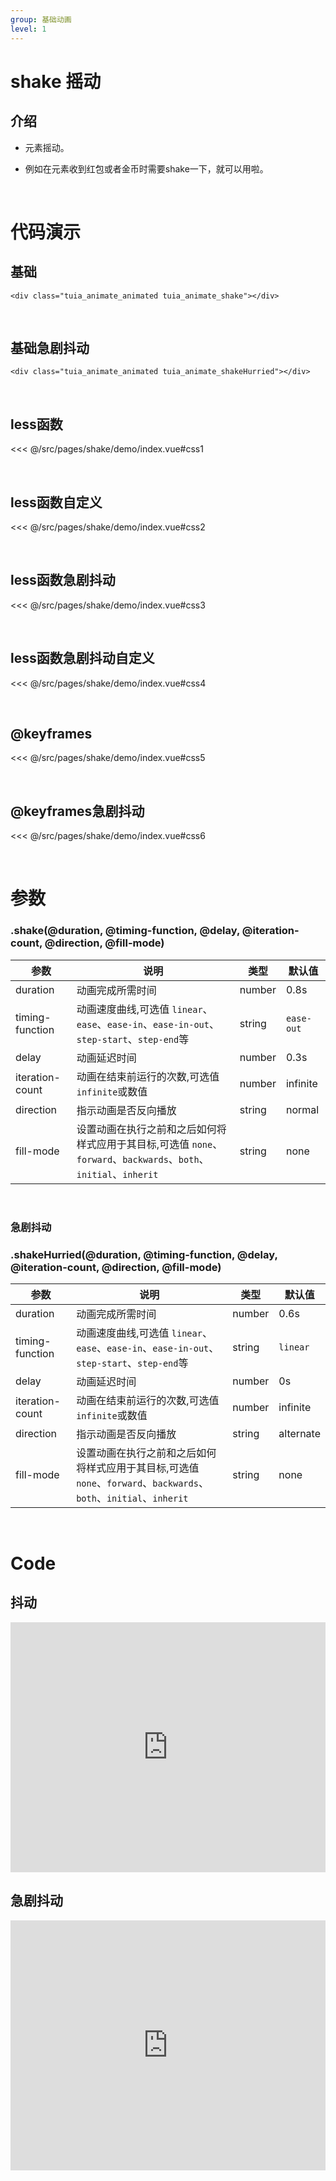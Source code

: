 ```yaml
---
group: 基础动画
level: 1
---
```


# shake 摇动

## 介绍
* 元素摇动。

* 例如在元素收到红包或者金币时需要shake一下，就可以用啦。

<br />

# 代码演示

## 基础
```
<div class="tuia_animate_animated tuia_animate_shake"></div>
```
<br />

## 基础急剧抖动
```
<div class="tuia_animate_animated tuia_animate_shakeHurried"></div>
```
<br />

## less函数

<<< @/src/pages/shake/demo/index.vue#css1

<br />

## less函数自定义

<<< @/src/pages/shake/demo/index.vue#css2

<br />

## less函数急剧抖动

<<< @/src/pages/shake/demo/index.vue#css3

<br />

## less函数急剧抖动自定义
<<< @/src/pages/shake/demo/index.vue#css4

<br />

## @keyframes
<<< @/src/pages/shake/demo/index.vue#css5

<br />

## @keyframes急剧抖动
<<< @/src/pages/shake/demo/index.vue#css6

<br />


# 参数
### .shake(@duration, @timing-function, @delay, @iteration-count, @direction, @fill-mode)

| 参数       | 说明                          | 类型               | 默认值     |
| ---------- | ----------------------------- | ------------------ | ---------- |
| duration       | 动画完成所需时间                 | number           | 0.8s  |
| timing-function       | 动画速度曲线,可选值 `linear`、`ease`、`ease-in`、`ease-in-out`、`step-start`、`step-end`等 | string | `ease-out`     |
| delay     | 动画延迟时间  | number | 0.3s |
| iteration-count | 动画在结束前运行的次数,可选值 `infinite`或数值     | number | infinite |
| direction | 指示动画是否反向播放  | string | normal |
| fill-mode | 设置动画在执行之前和之后如何将样式应用于其目标,可选值 `none`、`forward`、`backwards`、`both`、`initial`、`inherit` | string | none |

<br />

### 急剧抖动
### .shakeHurried(@duration, @timing-function, @delay, @iteration-count, @direction, @fill-mode)
| 参数       | 说明                          | 类型               | 默认值     |
| ---------- | ----------------------------- | ------------------ | ---------- |
| duration       | 动画完成所需时间                 | number           | 0.6s  |
| timing-function       | 动画速度曲线,可选值 `linear`、`ease`、`ease-in`、`ease-in-out`、`step-start`、`step-end`等 | string | `linear`     |
| delay     | 动画延迟时间  | number | 0s |
| iteration-count | 动画在结束前运行的次数,可选值 `infinite`或数值     | number | infinite |
| direction | 指示动画是否反向播放  | string | alternate |
| fill-mode | 设置动画在执行之前和之后如何将样式应用于其目标,可选值 `none`、`forward`、`backwards`、`both`、`initial`、`inherit` | string | none |
<br />

# Code

## 抖动

<iframe allowfullscreen="true" allowpaymentrequest="true" allowtransparency="true" frameborder="0" height="400" width="100%" scrolling="no" style="width: 100%; overflow:hidden; display:block;" loading="lazy" src="https://codepen.io/xieshiyi/embed/jOwWNKZ?height=265&theme-id=dark&default-tab=css%2Cresult&user=eltonmesquita&slug-hash=oNjGGbw&pen-title=Prefers-reduce-motion%20media%20query&name=cp_embed_1"></iframe>


## 急剧抖动

<iframe allowfullscreen="true" allowpaymentrequest="true" allowtransparency="true" frameborder="0" height="400" width="100%" scrolling="no" style="width: 100%; overflow:hidden; display:block;" loading="lazy" src="https://codepen.io/xieshiyi/embed/vYZLNGx?height=265&theme-id=dark&default-tab=css%2Cresult&user=eltonmesquita&slug-hash=oNjGGbw&pen-title=Prefers-reduce-motion%20media%20query&name=cp_embed_1"></iframe>